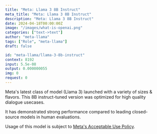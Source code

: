 ```yaml
---
title: "Meta: Llama 3 8B Instruct"
meta_title: "Meta: Llama 3 8B Instruct"
description: "Meta: Llama 3 8B Instruct"
date: 2024-04-18T00:00:00Z
image: "/images/what-is-openai.png"
categories: ["text->text"]
author: "meta-llama"
tags: ["Role", "meta-llama"]
draft: false

id: "meta-llama/llama-3-8b-instruct"
context: 8192
input: 5.5e-08
output: 0.000000055
img: 0
request: 0
---
```


Meta's latest class of model (Llama 3) launched with a variety of sizes & flavors. This 8B instruct-tuned version was optimized for high quality dialogue usecases.

It has demonstrated strong performance compared to leading closed-source models in human evaluations.

Usage of this model is subject to [Meta's Acceptable Use Policy](https://www.llama.com/llama3/use-policy/).

